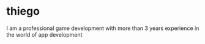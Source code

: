 # thiego
I am a professional game development with more than 3 years experience in the world of app development
